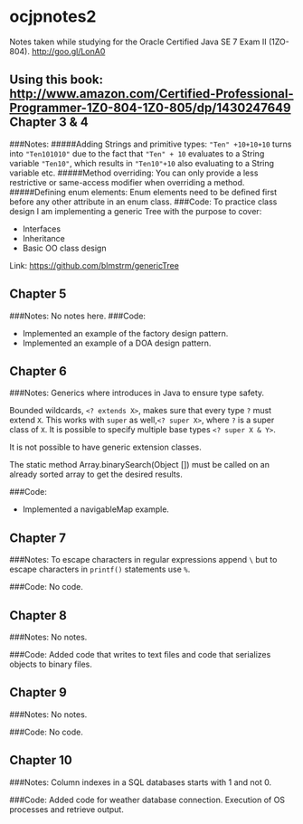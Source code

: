ocjpnotes2
==========

Notes taken while studying for the Oracle Certified Java SE 7 Exam II (1ZO-804). http://goo.gl/LonA0

Using this book: http://www.amazon.com/Certified-Professional-Programmer-1Z0-804-1Z0-805/dp/1430247649
Chapter 3 & 4
-------------
###Notes:
#####Adding Strings and primitive types:
``"Ten" +10+10+10`` turns into ``"Ten101010"`` due to the fact that ``"Ten" + 10`` evaluates to a String variable ``"Ten10"``, which results in ``"Ten10"+10`` also evaluating to a String variable etc.
#####Method overriding:
You can only provide a less restrictive  or same-access modifier when overriding a method.  #####Defining enum elements:
Enum elements  need to be defined first before any other attribute in an enum class.
###Code:
To practice class design I am implementing a generic Tree with the purpose to cover:
  * Interfaces
  * Inheritance
  * Basic OO class design

Link: https://github.com/blmstrm/genericTree

Chapter 5
-------------
###Notes:
No notes here.
###Code:
* Implemented an example of the factory design pattern.
* Implemented an example of a DOA design pattern.

Chapter 6
-------------
###Notes:
Generics where introduces in Java to ensure type safety.

Bounded wildcards, ``<? extends X>``, makes sure that every type ``?`` must extend ``X``. This works with ``super`` as well,``<? super X>``, where ``?`` is a super class of ``X``. It is possible to specify multiple base types ``<? super X & Y>``.

It is not possible to have generic extension classes.

The static method Array.binarySearch(Object []) must be called on an already sorted array to get the desired results.

###Code:
* Implemented a navigableMap example. 

Chapter 7
-------------
###Notes:
To escape characters in regular expressions append ``\`` but to escape characters in ``printf()`` statements use ``%``.

###Code:
No code.

Chapter 8
-------------
###Notes:
No notes.

###Code:
Added code that writes to text files and code that serializes objects to binary files.

Chapter 9
-------------
###Notes:
No notes.

###Code:
No code.

Chapter 10
-------------
###Notes:
Column indexes in a SQL databases starts with 1 and not 0.

###Code:
Added code for weather database connection. Execution of OS processes and retrieve output.
